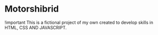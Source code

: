 # Motorshibrid

!important 
This is a fictional project of my own created to develop skills in HTML, CSS AND JAVASCRIPT.